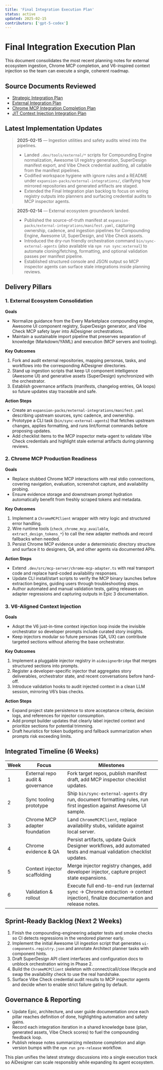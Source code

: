 ```yaml
---
title: 'Final Integration Execution Plan'
status: active
updated: 2025-02-15
contributors: ['gpt-5-codex']
---
```


# Final Integration Execution Plan

This document consolidates the most recent planning notes for external ecosystem ingestion, Chrome MCP completion, and V6-inspired context injection so the team can execute a single, coherent roadmap.

## Source Documents Reviewed

- [Strategic Integration Plan](strategic-integration-plan.md)
- [External Integration Plan](aidesigner-external-integration-plan.md)
- [Chrome MCP Integration Completion Plan](chrome-mcp-integration-plan.md)
- [JIT Context Injection Integration Plan](jit-context-integration-plan.md)

## Latest Implementation Updates

> **2025-02-15** — Ingestion utilities and safety audits wired into the pipelines.
>
> - Landed `.dev/tools/external/*` scripts for Compounding Engine normalization, Awesome UI registry generation, SuperDesign manifest export, and Vibe Check credential auditing, all callable from the manifest pipelines.
> - Codified workspace hygiene with ignore rules and a README under `expansion-packs/external-integrations/`, clarifying how mirrored repositories and generated artifacts are staged.
> - Extended the Final Integration plan backlog to focus on wiring registry outputs into planners and surfacing credential audits to MCP inspector agents.

> **2025-02-14** — External ecosystem groundwork landed.
>
> - Published the source-of-truth manifest at `expansion-packs/external-integrations/manifest.yaml`, capturing ownership, cadence, and ingestion pipelines for Compounding Engine, Awesome UI, SuperDesign, and Vibe Check assets.
> - Introduced the dry-run friendly orchestration command `bin/sync-external-agents` (also available via `npm run sync:external`) to automate cloning/fetching, formatting, and optional validation passes per manifest pipeline.
> - Established structured console and JSON output so MCP inspector agents can surface stale integrations inside planning reviews.

## Delivery Pillars

### 1. External Ecosystem Consolidation

**Goals**

- Normalize guidance from the Every Marketplace compounding engine, Awesome UI component registry, SuperDesign generator, and Vibe Check MCP safety layer into AiDesigner orchestrations.
- Maintain a sustainable import pipeline that preserves separation of knowledge (Markdown/YAML) and execution (MCP servers and tooling).

**Key Outcomes**

1. Fork and audit external repositories, mapping personas, tasks, and workflows into the corresponding AiDesigner directories.
2. Stand up ingestion scripts that keep UI component intelligence (Awesome UI) and generative assets (SuperDesign) synchronized with the orchestrator.
3. Establish governance artifacts (manifests, changelog entries, QA loops) so future updates stay traceable and safe.

**Action Steps**

- Create an `expansion-packs/external-integrations/manifest.yaml` describing upstream sources, sync cadence, and ownership.
- Prototype a CLI task (`bin/sync-external-agents`) that fetches upstream changes, applies formatting, and runs lint/format commands before proposing updates.
- Add checklist items to the MCP inspector meta-agent to validate Vibe Check credentials and highlight stale external artifacts during planning reviews.

### 2. Chrome MCP Production Readiness

**Goals**

- Replace stubbed Chrome MCP interactions with real stdio connections, covering navigation, evaluation, screenshot capture, and availability probing.
- Ensure evidence storage and downstream prompt hydration automatically benefit from freshly scraped tokens and metadata.

**Key Outcomes**

1. Implement a `ChromeMCPClient` wrapper with retry logic and structured error handling.
2. Wire runtime tools (`check_chrome_mcp_available`, `extract_design_tokens_*`) to call the new adapter methods and record fallbacks when needed.
3. Persist Chrome MCP evidence under a deterministic directory structure and surface it to designers, QA, and other agents via documented APIs.

**Action Steps**

- Extend `.dev/src/mcp-server/chrome-mcp-adapter.ts` with real transport code and replace hard-coded availability responses.
- Update CLI install/start scripts to verify the MCP binary launches before extraction begins, guiding users through troubleshooting steps.
- Author automated and manual validation tests, gating releases on adapter regressions and capturing outputs in Epic 3 documentation.

### 3. V6-Aligned Context Injection

**Goals**

- Adopt the V6 just-in-time context injection loop inside the invisible orchestrator so developer prompts include curated story insights.
- Keep injectors modular so future personas (QA, UX) can contribute targeted sections without altering the base orchestrator.

**Key Outcomes**

1. Implement a pluggable injector registry in `aidesignerBridge` that merges structured sections into prompts.
2. Register a developer-specific injector that aggregates story deliverables, orchestrator state, and recent conversations before hand-off.
3. Introduce validation hooks to audit injected context in a clean LLM session, mirroring V6’s bias checks.

**Action Steps**

- Expand project state persistence to store acceptance criteria, decision logs, and references for injector consumption.
- Add prompt builder updates that clearly label injected context and prioritize sections for potential trimming.
- Draft heuristics for token budgeting and fallback summarization when prompts risk exceeding limits.

## Integrated Timeline (6 Weeks)

| Week | Focus                            | Milestones                                                                                                                     |
| ---- | -------------------------------- | ------------------------------------------------------------------------------------------------------------------------------ |
| 1    | External repo audit & governance | Fork target repos, publish manifest draft, add MCP inspector checklist updates.                                                |
| 2    | Sync tooling prototype           | Ship `bin/sync-external-agents` dry run, document formatting rules, run first ingestion against Awesome UI sample.             |
| 3    | Chrome MCP adapter foundation    | Land `ChromeMCPClient`, replace availability stubs, validate against local server.                                             |
| 4    | Chrome evidence & QA             | Persist artifacts, update Quick Designer workflows, add automated tests and manual validation checklist updates.               |
| 5    | Context injector scaffolding     | Merge injector registry changes, add developer injector, capture project state expansions.                                     |
| 6    | Validation & rollout             | Execute full end-to-end run (external sync → Chrome extraction → context injection), finalize documentation and release notes. |

## Sprint-Ready Backlog (Next 2 Weeks)

1. Finish the compounding-engineering adapter tests and smoke checks so CI detects regressions in the vendored planner early.
2. Implement the initial Awesome UI ingestion script that generates `ui-components.registry.json` and annotate Architect planner tasks with component hints.
3. Draft SuperDesign API client interfaces and configuration docs to unblock orchestration wiring in Phase 2.
4. Build the `ChromeMCPClient` skeleton with connect/call/close lifecycle and swap the availability check to use the real handshake.
5. Surface Vibe Check credential audit results to MCP inspector agents and decide when to enable strict failure gating by default.

## Governance & Reporting

- Update Epic, architecture, and user guide documentation once each pillar reaches definition of done, highlighting automation and safety gains.
- Record each integration iteration in a shared knowledge base (plan, generated assets, Vibe Check scores) to fuel the compounding feedback loop.
- Publish release notes summarizing milestone completion and align version bumps with the `npm run pre-release` workflow.

This plan unifies the latest strategy discussions into a single execution track so AiDesigner can scale responsibly while expanding its agent ecosystem.
